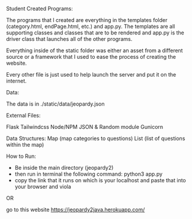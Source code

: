 Student Created Programs:

The programs that I created are everything in the templates folder (category.html, endPage.html, etc.) and app.py. The templates are all supporting classes and classes that are to be rendered and app.py is the driver class that launches all of the other programs.

Everything inside of the static folder was either an asset from a different source or a framework that I used to ease the process of creating the website.

Every other file is just used to help launch the server and put it on the internet. 



Data:

The data is in ./static/data/jeopardy.json



External Files:

Flask
Tailwindcss
Node/NPM
JSON & Random module
Gunicorn


Data Structures:
Map (map categories to questions)
List (list of questions within the map)



How to Run:
- Be inside the main directory (jeopardy2)
- then run in terminal the following command: python3 app.py
- copy the link that it runs on which is your localhost and paste that into your browser and viola


OR 

go to this website https://jeopardy2java.herokuapp.com/